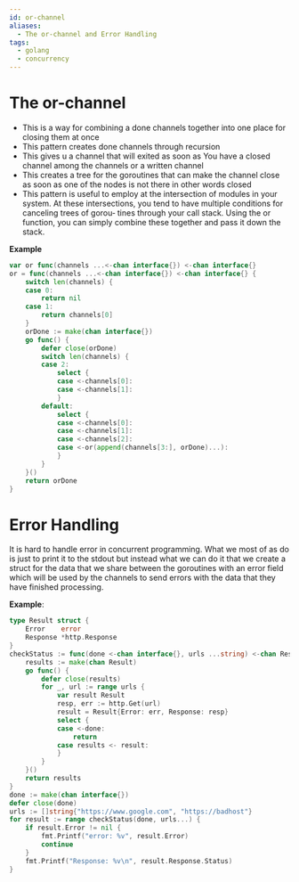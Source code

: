 ```yaml
---
id: or-channel
aliases:
  - The or-channel and Error Handling
tags:
  - golang
  - concurrency
---
```

# The or-channel

- This is a way for combining a done channels together into one place for closing them at once
- This pattern creates done channels through recursion
- This gives u a channel that will exited as soon as You have a closed channel among the channels or a written channel
- This creates a tree for the goroutines that can make the channel close as soon as one of the nodes is not there in other words closed
- This pattern is useful to employ at the intersection of modules in your system. At these intersections, you tend to have multiple conditions for canceling trees of gorou‐ tines through your call stack. Using the or function, you can simply combine these together and pass it down the stack.

**Example**
```go
var or func(channels ...<-chan interface{}) <-chan interface{}
or = func(channels ...<-chan interface{}) <-chan interface{} {
	switch len(channels) {
	case 0:
		return nil
	case 1:
		return channels[0]
	}
	orDone := make(chan interface{})
	go func() {
		defer close(orDone)
		switch len(channels) {
		case 2:
			select {
			case <-channels[0]:
			case <-channels[1]:
			}
		default:
			select {
			case <-channels[0]:
			case <-channels[1]:
			case <-channels[2]:
			case <-or(append(channels[3:], orDone)...):
			}
		}
	}()
	return orDone
}

```
# Error Handling

It is hard to handle error in concurrent programming. What we most of as do is just to print it to the stdout but instead what we can do it that we create a struct for the data that we share between the goroutines with an error field which will be used by the channels to send errors with the data that they have finished processing. 

**Example**:

```go
type Result struct {
	Error    error
	Response *http.Response
}
checkStatus := func(done <-chan interface{}, urls ...string) <-chan Result {
	results := make(chan Result)
	go func() {
		defer close(results)
		for _, url := range urls {
			var result Result
			resp, err := http.Get(url)
			result = Result{Error: err, Response: resp}
			select {
			case <-done:
				return
			case results <- result:
			}
		}
	}()
	return results
}
done := make(chan interface{})
defer close(done)
urls := []string{"https://www.google.com", "https://badhost"}
for result := range checkStatus(done, urls...) {
	if result.Error != nil {
		fmt.Printf("error: %v", result.Error)
		continue
	}
	fmt.Printf("Response: %v\n", result.Response.Status)
}
```
